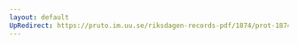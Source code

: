 ```yaml
---
layout: default
UpRedirect: https://pruto.im.uu.se/riksdagen-records-pdf/1874/prot-1874--ak--518.pdf
---
```

